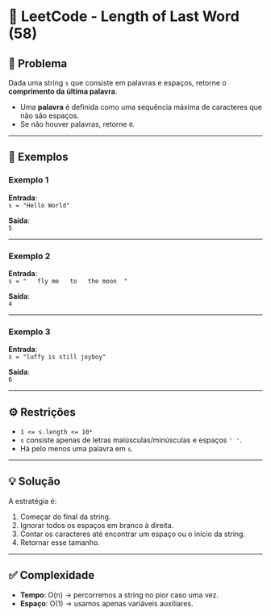 # 🚀 LeetCode - Length of Last Word (58)

## 📌 Problema
Dada uma string `s` que consiste em palavras e espaços, retorne o **comprimento da última palavra**.  

- Uma **palavra** é definida como uma sequência máxima de caracteres que não são espaços.  
- Se não houver palavras, retorne `0`.  

---

## 📖 Exemplos

### Exemplo 1
**Entrada**:  
`s = "Hello World"`  

**Saída**:  
`5`  

---

### Exemplo 2
**Entrada**:  
`s = "   fly me   to   the moon  "`  

**Saída**:  
`4`  

---

### Exemplo 3
**Entrada**:  
`s = "luffy is still joyboy"`  

**Saída**:  
`6`  

---

## ⚙️ Restrições
- `1 <= s.length <= 10⁴`  
- `s` consiste apenas de letras maiúsculas/minúsculas e espaços `' '`.  
- Há pelo menos uma palavra em `s`.  

---

## 💡 Solução

A estratégia é:  
1. Começar do final da string.  
2. Ignorar todos os espaços em branco à direita.  
3. Contar os caracteres até encontrar um espaço ou o início da string.  
4. Retornar esse tamanho.  

---

## ✅ Complexidade

- **Tempo**: O(n) → percorremos a string no pior caso uma vez.  
- **Espaço**: O(1) → usamos apenas variáveis auxiliares.  

